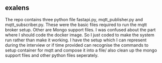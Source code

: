 ﻿## exalens
The repo contains three python file fastapi.py, mqtt_publisher.py and mqtt_subscriber.py. These were the basic files required to run the mqtt broker setup. Other are Mongo support files. I was confused about the part where I should code the docker image. So I just coded to make the system run rather than make it working. I have the setup which I can represent during the interview or if time provided can recognise the commands to setup container for mqtt and compose it into a file/ also clean up the mongo support files and other python files seperately.
